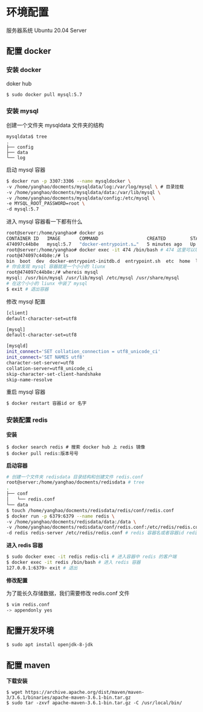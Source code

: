 # 环境配置

服务器系统 Ubuntu 20.04 Server

## 配置 docker

### 安装 docker

doker hub

```
$ sudo docker pull mysql:5.7
```

### 安装 mysql

创建一个文件夹 mysqldata 文件夹的结构

```
mysqldata$ tree
.
├── config
├── data
└── log
```

启动 mysql 容器

```bash
$ docker run -p 3307:3306 --name mysqldocker \
-v /home/yanghao/docments/mysqldata/log:/var/log/mysql \ # 目录挂载
-v /home/yanghao/docments/mysqldata/data:/var/lib/mysql \
-v /home/yanghao/docments/mysqldata/config:/etc/mysql \
-e MYSQL_ROOT_PASSWORD=root \
-d mysql:5.7
```

进入 mysql 容器看一下都有什么

```bash
root@server:/home/yanghao# docker ps
CONTAINER ID   IMAGE       COMMAND                  CREATED         STATUS         PORTS                                                  NAMES
474097c44b8e   mysql:5.7   "docker-entrypoint.s…"   5 minutes ago   Up 5 minutes   33060/tcp, 0.0.0.0:3307->3306/tcp, :::3307->3306/tcp   mysqldocker
root@server:/home/yanghao# docker exec -it 474 /bin/bash # 474 这里可以填容器的 名字或者 id （id 只要填前面几位保证和别的不一样就可以了）
root@474097c44b8e:/# ls
bin  boot  dev  docker-entrypoint-initdb.d  entrypoint.sh  etc  home  lib  lib64  media  mnt  opt  proc  root  run  sbin  srv  sys  tmp  usr  var
# 你会发现 mysql 容器就是一个小小的 liunx 
root@474097c44b8e:/# whereis mysql
mysql: /usr/bin/mysql /usr/lib/mysql /etc/mysql /usr/share/mysql
# 在这个小小的 liunx 中装了 mysql
$ exit # 退出容器
```

修改 mysql 配置

```bash
[client]
default-character-set=utf8

[mysql]
default-character-set=utf8

[mysqld]
init_connect='SET collation_connection = utf8_unicode_ci'
init_connect='SET NAMES utf8'
character-set-server=utf8
collation-server=utf8_unicode_ci
skip-character-set-client-handshake
skip-name-resolve
```

重启 mysql 容器

```bash
$ docker restart 容器id or 名字
```

### 安装配置 redis

**安装**

```
$ docker search redis # 搜索 docker hub 上 redis 镜像
$ docker pull redis:版本号号
```

**启动容器**

```bash
# 创建一个文件夹 redisdata 目录结构和创建文件 redis.conf
root@server:/home/yanghao/docments/redisdata # tree
.
├── conf
│   └── redis.conf
└── data
$ touch /home/yanghao/docments/redisdata/redis/conf/redis.conf
$ docker run -p 6379:6379 --name redis \
-v /home/yanghao/docments/redisdata/data:/data \
-v /home/yanghao/docments/redisdata/conf/redis.conf:/etc/redis/redis.conf \
-d redis redis-server /etc/redis/redis.conf # redis 容器名或者容器id redis-server redis 启动参数 以后面那个配置文件启动
```

**进入 redis 容器**

```bash
$ sudo docker exec -it redis redis-cli # 进入容器中 redis 的客户端
$ docker exec -it redis /bin/bash # 进入 redis 容器
127.0.0.1:6379> exit # 退出
```

**修改配置**

为了能长久存储数据，我们需要修改 redis.conf 文件

```bash
$ vim redis.conf
-> appendonly yes
```

## 配置开发环境

```bash
$ sudo apt install openjdk-8-jdk
```

## 配置 maven

**下载安装**

```
$ wget https://archive.apache.org/dist/maven/maven-3/3.6.1/binaries/apache-maven-3.6.1-bin.tar.gz
$ sudo tar -zxvf apache-maven-3.6.1-bin.tar.gz -C /usr/local/bin/
```

